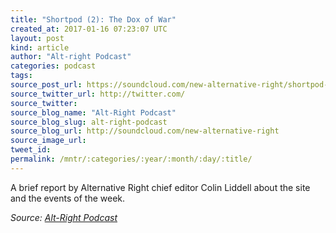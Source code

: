 ```yaml
---
title: "Shortpod (2): The Dox of War"
created_at: 2017-01-16 07:23:07 UTC
layout: post
kind: article
author: "Alt-right Podcast"
categories: podcast
tags: 
source_post_url: https://soundcloud.com/new-alternative-right/shortpod-2-the-dox-of-war
source_twitter_url: http://twitter.com/
source_twitter: 
source_blog_name: "Alt-Right Podcast"
source_blog_slug: alt-right-podcast
source_blog_url: http://soundcloud.com/new-alternative-right
source_image_url: 
tweet_id:
permalink: /mntr/:categories/:year/:month/:day/:title/
---
```

A brief report by Alternative Right chief editor Colin Liddell about the site and the events of the week.<div class="">
    <i>Source: <a href="http://soundcloud.com/new-alternative-right">Alt-Right Podcast</a></i>
</div>
